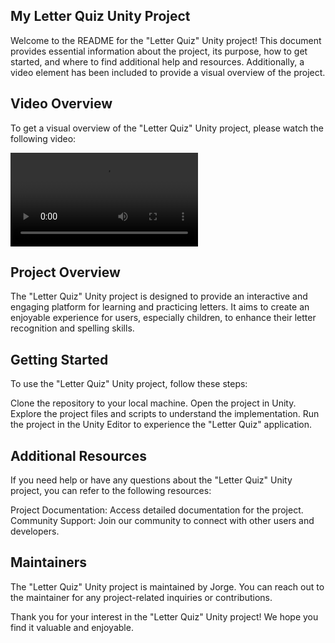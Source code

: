 ## My Letter Quiz Unity Project ##

Welcome to the README for the "Letter Quiz" Unity project! This document provides essential information about the project, its purpose, how to get started, and where to find additional help and resources. Additionally, a video element has been included to provide a visual overview of the project.

## Video Overview ##

To get a visual overview of the "Letter Quiz" Unity project, please watch the following video:

![Video Caption](result/Unity-Letter.mp4)


## Project Overview ##

The "Letter Quiz" Unity project is designed to provide an interactive and engaging platform for learning and practicing letters. It aims to create an enjoyable experience for users, especially children, to enhance their letter recognition and spelling skills.

## Getting Started ##

To use the "Letter Quiz" Unity project, follow these steps:


Clone the repository to your local machine.
Open the project in Unity.
Explore the project files and scripts to understand the implementation.
Run the project in the Unity Editor to experience the "Letter Quiz" application.

## Additional Resources ##

If you need help or have any questions about the "Letter Quiz" Unity project, you can refer to the following resources:


Project Documentation: Access detailed documentation for the project.
Community Support: Join our community to connect with other users and developers.

## Maintainers ##

The "Letter Quiz" Unity project is maintained by Jorge. You can reach out to the maintainer for any project-related inquiries or contributions.


Thank you for your interest in the "Letter Quiz" Unity project! We hope you find it valuable and enjoyable.